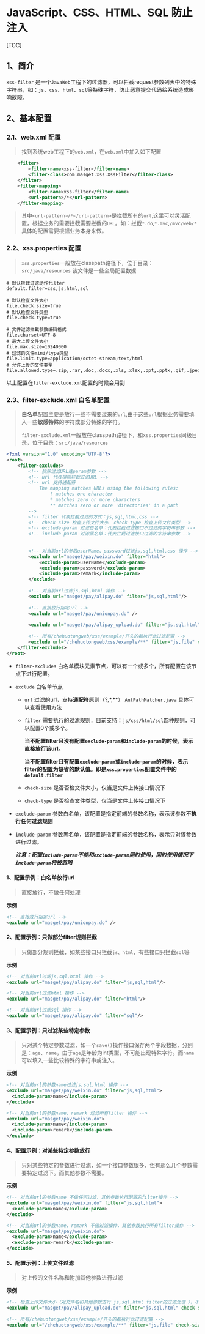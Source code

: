# JavaScript、CSS、HTML、SQL 防止注入

[TOC]

## 1、简介
`xss-filter` 是一个`JavaWeb`工程下的过滤器，可以拦截request参数列表中的特殊字符串，如：`js`、`css`、`html`、`sql`等特殊字符，防止恶意提交代码给系统造成影响故障。



## 2、基本配置
### 2.1、web.xml 配置
> 找到系统web工程下的`web.xml`，在`web.xml`中加入如下配置

```xml
	<filter>
		<filter-name>xss-filter</filter-name>
		<filter-class>com.masget.xss.XssFilter</filter-class>
	</filter>
	<filter-mapping>
		<filter-name>xss-filter</filter-name>
		<url-pattern>/*</url-pattern>
	</filter-mapping>
```
> 其中`<url-pattern>/*</url-pattern>`是拦截所有的`url`,这里可以灵活配置，根据业务的需要拦截需要拦截的`URL`。如：拦截`*.do`,`*.mvc`,`/mvc/web/*`具体的配置需要根据业务本身来做。

### 2.2、xss.properties 配置

> `xss.properties`一般放在classpath路径下，位于目录：`src/java/resources` 该文件是一些全局配置数据

```properties
# 默认拦截过滤动作filter
default.filter=css,js,html,sql

# 默认检查文件大小
file.check.size=true
# 默认检查文件类型
file.check.type=true

# 文件过滤拦截参数编码格式
file.charset=UTF-8
# 最大上传文件大小
file.max.size=10240000
# 过滤的文件mini/type类型
file.limit.type=application/octet-stream;text/html
# 允许上传的文件类型
file.allowed.type=.zip,.rar,.doc,.docx,.xls,.xlsx,.ppt,.pptx,.gif,.jpeg,.jpg,.pdf,.png,.bmp,.mp3,.txt,.xml
```

以上配置在`filter-exclude.xml`配置的时候会用到



### 2.3、filter-exclude.xml 白名单配置

> **白名单**配置主要是放行一些不需要过来的`url`,由于这些`url`根据业务需要填入一些**敏感特殊**的字符或部分特殊的字符。
>
> `filter-exclude.xml`一般放在classpath路径下，和`xss.properties`同级目录，位于目录：`src/java/resources`



```xml
<?xml version="1.0" encoding="UTF-8"?>
<root>
	<filter-excludes>
		<!-- 排除过滤URL或param参数 -->
		<!-- url 代表排除拦截过滤URL -->
		<!-- url 支持通配符
			The mapping matches URLs using the following rules:
				? matches one character 
				* matches zero or more characters 
				** matches zero or more 'directories' in a path 
		-->
		<!-- filter 代表拦截过滤的方式：js,sql,html,css -->
		<!-- check-size 检查上传文件大小  check-type 检查上传文件类型 -->
		<!-- exclude-param 过滤白名单：代表拦截过滤接口不过滤的字符串参数 -->
		<!-- include-param 过滤黑名单：代表拦截过滤接口过滤的字符串参数 -->
		
		
		<!-- 对当前url的参数userName、password过滤js,sql,html,css 操作 -->
		<exclude url="masget/pay/weixin.do" filter="html">
			<exclude-param>userName</exclude-param>
			<exclude-param>password</exclude-param>
			<include-param>remark</include-param>
		</exclude>
		
		<!-- 对当前url过滤js,sql,html 操作 -->
		<exclude url="masget/pay/alipay.do" filter="js,sql,html"/>
		
		<!-- 直接放行指定url -->
		<exclude url="masget/pay/unionpay.do" />
		
		<exclude url="masget/pay/alipay_upload.do" filter="js,sql,html" check-size="true" check-type=""/>
		
		<!-- 所有/chehuotongweb/xss/example/开头的都执行此过滤配置 -->
		<exclude url="/chehuotongweb/xss/example/**" filter="js,file" check-size="false" check-type="false"/>
	</filter-excludes>
</root>
```

+ `filter-excludes` 白名单模块元素节点，可以有一个或多个，所有配置在该节点下进行配置。

+ `exclude` 白名单节点

  + `url` 过滤的url，支持**通配符**原则（?,*,**） `AntPathMatcher.java` 具体可以查看使用方法

  + `filter` 需要执行的过滤规则，目前支持：`js/css/html/sql`四种规则，可以配置0个或多个。

    **当不配置filter且没有配置`exclude-param`和`include-param`的时候，表示直接放行该url。**

    **当不配置filter且有配置`exclude-param`或`include-param`的时候，表示filter的配置为缺省的默认值。即是`xss.properties`配置文件中的`default.filter`**

  + `check-size` 是否否检文件大小，仅当是文件上传接口情况下

  + `check-type` 是否检查文件类型，仅当是文件上传接口情况下

+ `exclude-param` 参数白名单，该配置是指定前端的参数名称，表示该参数**不执行任何过滤规则**

+ `include-param` 参数黑名单，该配置是指定前端的参数名称，表示只对该参数进行过滤。

  ***注意：配置`include-param`不能和`exclude-param`同时使用，同时使用情况下`include-param`将被忽略***




#### 1、配置示例：白名单放行url

> 直接放行，不做任何处理

**示例**

```xml
<!-- 直接放行指定url -->
<exclude url="masget/pay/unionpay.do" />
```



#### 2、配置示例：只做部分filter规则拦截

> 只做部分规则拦截，如某些接口只拦截`js、html`，有些接口只拦截`sql`等

**示例**

```xml
<!-- 对当前url过滤js,sql,html 操作 -->
<exclude url="masget/pay/alipay.do" filter="js,sql,html"/>

<!-- 对当前url过滤html 操作 -->
<exclude url="masget/pay/alipay.do" filter="html"/>

<!-- 对当前url过滤sql 操作 -->
<exclude url="masget/pay/alipay.do" filter="sql"/>
```



#### 3、配置示例：只过滤某些特定参数

> 只对某个特定参数过滤，如一个`save()`操作接口保存两个字段数据，分别是：`age`、`name`，由于`age`是年龄为int类型，不可能出现特殊字符。而`name`可以填入一些比较特殊的字符串或注入。

**示例**

```xml
<!-- 对当前url的参数name过滤js,sql,html 操作 -->
<exclude url="masget/pay/weixin.do" filter="js,sql,html">  
  <include-param>name</include-param>
</exclude>

<!-- 对当前url的参数name、remark 过滤所有filter 操作 -->
<exclude url="masget/pay/weixin.do">  
  <include-param>name</include-param>
  <include-param>remark</include-param>
</exclude>
```



#### 4、配置示例：对某些特定参数放行

> 只对某些特定的参数进行过滤，如一个接口参数很多，但有那么几个参数需要特定过滤下。而其他参数不需要。

**示例**

```xml
<!-- 对当前url的参数name 不做任何过滤，其他参数执行配置的filter操作 -->
<exclude url="masget/pay/weixin.do" filter="js,sql,html">  
  <exclude-param>name</exclude-param>
</exclude>

<!-- 对当前url的参数name、remark 不做过滤操作，其他参数执行所有filter操作 -->
<exclude url="masget/pay/weixin.do">  
  <exclude-param>name</exclude-param>
  <exclude-param>remark</exclude-param>
</exclude>
```



#### 5、配置示例：上传文件过滤

> 对上传的文件名称和附加其他参数进行过滤

**示例**

```xml
<!-- 检查上传文件大小（对文件名和其他参数进行 js,sql,html filter的过滤处理 ），不检查上传文件类型 -->
<exclude url="masget/pay/alipay_upload.do" filter="js,sql,html" check-size="true" check-type="false"/>
		
<!-- 所有/chehuotongweb/xss/example/开头的都执行此过滤配置 -->
<exclude url="/chehuotongweb/xss/example/**" filter="js,file" check-size="false" check-type="false"/>
```

